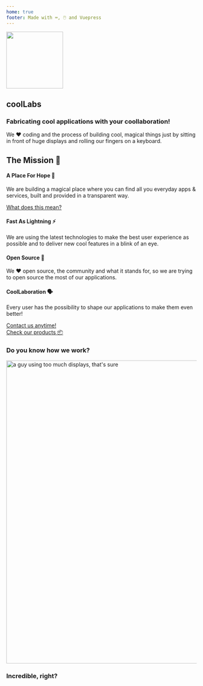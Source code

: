 ```yaml
---
home: true
footer: Made with ⌨️, 🖱️ and Vuepress
---
```


<section class="bg-coolnote text-white px-2 md:px-0 pb-6 z-50">
      <div class="container mx-auto flex flex-wrap h-full items-center py-8">
        <img src="/coollabs.svg" height="150" width="150" class="mx-auto mb-4 md:mx-0 md:mb-0" style="border:none !important;">
        <div class="w-full md:flex-1 px-6 text-center md:text-left">
          <h1 class="text-white text-5xl  leading-normal mb-2 ">coolLabs</h1>
          <h3 class="mb-2 text-base md:text-lg  tracking-wider ">Fabricating cool applications with your coollaboration!</h3>
          <p class="text-white ">We ❤️️ ️️coding and the process of building cool, magical things just by sitting in front of huge displays and rolling our fingers on a keyboard.</p>
        </div>
        <div class="w-1/5"></div>
      </div>
</section>

<section class="bg-gray-100 border-b ">
  <div class="pt-8 pb-2 md:mx-10">
    <h1 class="text-center mb-4 fontsmallcaps">The Mission 🚀</h1>
    <div class="flex flex-wrap pt-6 text-center">
     <div class="w-full mb-4 md:w-1/4 md:mb-0 px-4">
        <h4 class="text-2xl mb-2 font-semibold fontsmallcaps">A Place For Hope 🙌</h4>
        <p class="mb-2 w-full  mx-auto">We are building a magical place where you can find all you everyday apps & services, built and provided in a transparent way.</p> 
        <div class=""><a href="/about.html#transparent-applications" @click.prevent="$router.push('/about.html#transparent-applications')" class="fontsmallcaps font-bold text-xl text-green-700">What does this mean?</a></div>
      </div>
      <div class="w-full mb-4 md:w-1/4 md:mb-0 px-4">
        <h4 class="text-2xl mb-2 font-semibold fontsmallcaps">Fast As Lightning ⚡</h4>
        <p class="my-2 w-full  mx-auto">We are using the latest technologies to make the best user experience as possible and to deliver new cool features in a blink of an eye.</p>
      </div>
      <div class="w-full mb-4 md:w-1/4 md:mb-0 px-4">
        <h4 class="text-2xl mb-2 font-semibold fontsmallcaps">Open Source 🖖</h4>
        <p class="mb-2 w-full  mx-auto">We ❤️️ open source, the community and what it stands for, so we are trying to open source the most of our applications.</p>
      </div>
      <div class="w-full mb-4 md:w-1/4 md:mb-0 px-4">
        <h4 class="text-2xl mb-2 font-semibold fontsmallcaps">CoolLaboration 🗣 </h4>
        <p class="mb-2 w-full  mx-auto">Every user has the possibility to shape our applications to make them even better!</p>
        <div class=""><a href="/contact" class="fontsmallcaps font-bold text-xl text-green-700" @click.prevent="$router.push('/contact')">Contact us anytime!</a></div>
      </div>
      <div class="w-full md:mb-0 py-10  text-center ">
        <a href="/products/" @click.prevent="$router.push('/products/')" class="text-center py-2 px-4 w-full text-xl text-black bg-coolnote text-white rounded-full border-4 btn">Check our products 📦</a>
      </div>
    </div>
  </div>
</section>

<section class="bg-white">
    <div class="container mx-auto px-4 pt-12 pb-8 ">
        <h3 class="text-center mb-4 text-2xl font-semibold">Do you know how we work?</h3>
        <div class="flex justify-center">
        <img src="/undraw_programming_2svr.svg" class="px-10" width="800" alt="a guy using too much displays, that's sure">
        </div>
        <h3 class="text-center text-base my-4">Incredible, right?</h3>
    </div>
</section>
